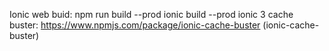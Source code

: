 Ionic web buid: npm run build --prod 
ionic build --prod
ionic 3 cache buster: https://www.npmjs.com/package/ionic-cache-buster (ionic-cache-buster)